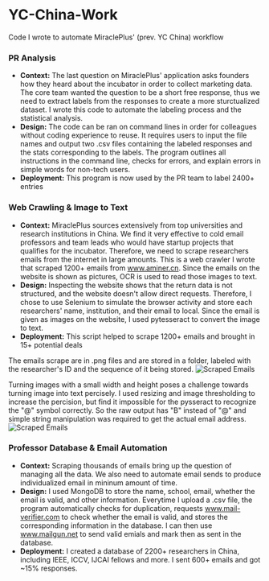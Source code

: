 # YC-China-Work
Code I wrote to automate MiraclePlus' (prev. YC China) workflow

### PR Analysis
* **Context:** The last question on MiraclePlus' application asks founders how they heard about the incubator in order to collect marketing data. The core team wanted the question to be a short free response, thus we need to extract labels from the responses to create a more sturctualized dataset. I wrote this code to automate the labeling process and the statistical analysis. 
* **Design:** The code can be ran on command lines in order for colleagues without coding experience to reuse. It requires users to input the file names and output two .csv files containing the labeled responses and the stats corresponding to the labels. The program outlines all instructions in the command line, checks for errors, and explain errors in simple words for non-tech users. 
* **Deployment:** This program is now used by the PR team to label 2400+ entries


### Web Crawling & Image to Text
* **Context:** MiraclePlus sources extensively from top universities and research institutions in China. We find it very effective to cold email professors and team leads who would have startup projects that qualifies for the incubator. Therefore, we need to scrape researchers emails from the internet in large amounts. This is a web crawler I wrote that scraped 1200+ emails from www.aminer.cn. Since the emails on the website is shown as pictures, OCR is used to read those images to text. 
* **Design:** Inspecting the website shows that the return data is not structured, and the website doesn't allow direct requests. Therefore, I chose to use Selenium to simulate the browser activity and store each researchers' name, institution, and their email to local. Since the email is given as images on the website, I used pytesseract to convert the image to text. 
* **Deployment:** This script helped to scrape 1200+ emails and brought in 15+ potential deals

The emails scrape are in .png files and are stored in a folder, labeled with the researcher's ID and the sequence of it being stored.
![Scraped Emails](/images/saved_emails.jpg)

Turning images with a small width and height poses a challenge towards turning image into text percisely. I used resizing and image thresholding to increase the percision, but find it impossible for the pysseract to recognize the "@" symbol correctly. So the raw output has "B" instead of "@" and simple string manipulation was required to get the actual email address.
![Scraped Emails](/images/output.jpg)


### Professor Database & Email Automation
* **Context:** Scraping thousands of emails bring up the question of managing all the data. We also need to automate email sends to produce individualized email in mininum amount of time. 
* **Design:** I used MongoDB to store the name, school, email, whether the email is valid, and other information. Everytime I upload a .csv file, the program automatically checks for duplication, requests www.mail-verifier.com to check whether the email is valid, and stores the corresponding information in the database. I can then use www.mailgun.net to send valid emials and mark then as sent in the database. 
* **Deployment:** I created a database of 2200+ researchers in China, including IEEE, ICCV, IJCAI fellows and more. I sent 600+ emails and got ~15% responses. 
